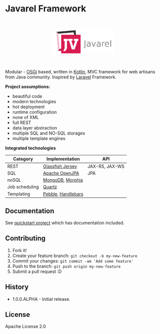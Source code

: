 # Javarel Framework

<br>
<p align="center">
  <img src="doc/javarel-logo.png"/>
</p>
<br>

Modular - [OSGi](https://www.osgi.org) based, written in [Kotlin](https://kotlinlang.org), MVC framework for web artisans from Java community.
Inspired by [Laravel](https://laravel.com) Framework.

**Project assumptions:**

* beautiful code
* modern technologies
* hot deployment
* runtime configuration
* none of XML
* full REST
* data layer abstraction
* multiple SQL and NO-SQL storages
* multiple template engines

**Integrated technologies**

| Category | Implementation | API |
|---|---|---|
| REST | [Glassfish Jersey](https://jersey.java.net) | JAX-RS, JAX-WS |
| SQL | [Apache OpenJPA](http://openjpa.apache.org) | JPA |
| noSQL | [MongoDB](https://www.mongodb.com), [Morphia](https://mongodb.github.io/morphia) | |
| Job scheduling | [Quartz](http://www.quartz-scheduler.org) | |
| Templating | [Pebble](http://www.mitchellbosecke.com/pebble), [Handlebars](https://jknack.github.io/handlebars.java) | |

## Documentation

See [quickstart project](https://github.com/neva-dev/javarel-quickstart) which has documentation included.

## Contributing

1. Fork it!
2. Create your feature branch: `git checkout -b my-new-feature`
3. Commit your changes: `git commit -am 'Add some feature'`
4. Push to the branch: `git push origin my-new-feature`
5. Submit a pull request :D

## History

* 1.0.0.ALPHA - Initial release.

## License

Apache License 2.0